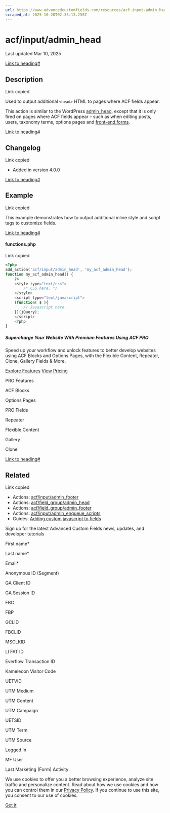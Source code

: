 ```yaml
---
url: https://www.advancedcustomfields.com/resources/acf-input-admin_head
scraped_at: 2025-10-20T02:33:13.258Z
---
```


# acf/input/admin\_head

Last updated Mar 10, 2025

[Link to heading#](https://www.advancedcustomfields.com/resources/acf-input-admin_head/#description)

## Description

Link copied

Used to output additional `<head>` HTML to pages where ACF fields appear.

This action is similar to the WordPress [admin\_head](https://codex.wordpress.org/Plugin_API/Action_Reference/admin_head), except that it is only fired on pages where ACF fields appear – such as when editing posts, users, taxonomy terms, options pages and [front-end forms](https://www.advancedcustomfields.com/blog/wordpress-frontend-form/).

[Link to heading#](https://www.advancedcustomfields.com/resources/acf-input-admin_head/#changelog)

## Changelog

Link copied

- Added in version 4.0.0

[Link to heading#](https://www.advancedcustomfields.com/resources/acf-input-admin_head/#example)

## Example

Link copied

This example demonstrates how to output additional inline style and script tags to customize fields.

[Link to heading#](https://www.advancedcustomfields.com/resources/acf-input-admin_head/#functionsphp)

#### functions.php

Link copied

```php
<?php
add_action('acf/input/admin_head', 'my_acf_admin_head');
function my_acf_admin_head() {
    ?>
    <style type="text/css">
        /* CSS here. */
    </style>
    <script type="text/javascript">
    (function( $ ){
        // Javascript here.
    })(jQuery);
    </script>
    <?php
}
```

##### Supercharge Your Website With Premium Features Using ACF PRO

Speed up your workflow and unlock features to better develop websites using ACF Blocks and Options Pages, with the Flexible Content, Repeater,
Clone, Gallery Fields & More.


[Explore Features](https://www.advancedcustomfields.com/pro/) [View Pricing](https://www.advancedcustomfields.com/pro/#pricing-table/)

PRO Features

ACF Blocks

Options Pages

PRO Fields

Repeater

Flexible Content

Gallery

Clone

[Link to heading#](https://www.advancedcustomfields.com/resources/acf-input-admin_head/#related)

## Related

Link copied

- Actions: [acf/input/admin\_footer](https://www.advancedcustomfields.com/resources/acf-input-admin_footer/)
- Actions: [acf/field\_group/admin\_head](https://www.advancedcustomfields.com/resources/acf-field_group-admin_head/)
- Actions: [acf/field\_group/admin\_footer](https://www.advancedcustomfields.com/resources/acf-field_group-admin_footer/)
- Actions: [acf/input/admin\_enqueue\_scripts](https://www.advancedcustomfields.com/resources/acf-input-admin_enqueue_scripts/)
- Guides: [Adding custom javascript to fields](https://www.advancedcustomfields.com/resources/adding-custom-javascript-fields/)

Sign up for the latest Advanced Custom Fields news, updates, and developer tutorials

First name\*

Last name\*

Email\*

Anonymous ID (Segment)

GA Client ID

GA Session ID

FBC

FBP

GCLID

FBCLID

MSCLKID

LI FAT ID

Everflow Transaction ID

Kameleoon Visitor Code

UETVID

UTM Medium

UTM Content

UTM Campaign

UETSID

UTM Term

UTM Source

Logged In

MF User

Last Marketing (Form) Activity

We use cookies to offer you a better browsing experience, analyze site traffic and personalize content. Read about how we use cookies and how you can control them in our [Privacy Policy](https://wpengine.com/legal/privacy/). If you continue to use this site, you consent to our use of cookies.

[Got it](https://www.advancedcustomfields.com/resources/acf-input-admin_head/#)